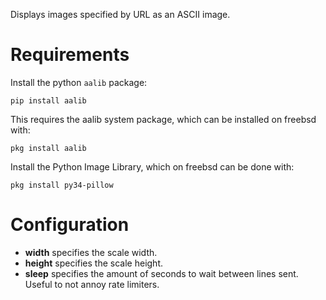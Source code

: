 Displays images specified by URL as an ASCII image.

Requirements
============

Install the python `aalib` package:

    pip install aalib

This requires the aalib system package, which can be installed on freebsd with:

    pkg install aalib

Install the Python Image Library, which on freebsd can be done with:

    pkg install py34-pillow

Configuration
=============

 * __width__ specifies the scale width.
 * __height__ specifies the scale height.
 * __sleep__ specifies the amount of seconds to wait between lines sent. Useful to not annoy rate limiters.

